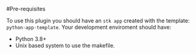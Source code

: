 #Pre-requisites

To use this plugin you should have an `stk app` created with the template: `python-app-template`.
Your development enviroment should have:
- Python 3.8+
- Unix based system to use the makefile.